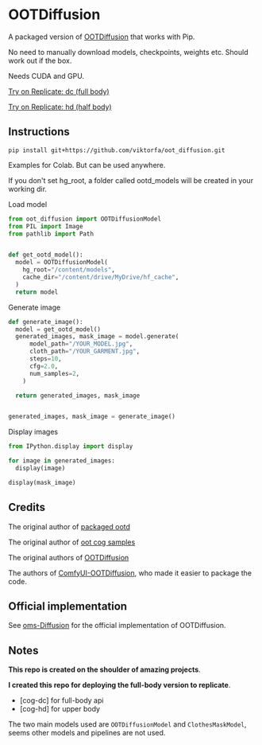 # OOTDiffusion

A packaged version of [OOTDiffusion](https://github.com/levihsu/OOTDiffusion) that works with Pip.

No need to manually download models, checkpoints, weights etc. Should work out if the box.

Needs CUDA and GPU.

[Try on Replicate: dc (full body)](https://replicate.com/qiweiii/oot_diffusion_dc)

<!-- [Try on Replicate: hd (half body)](https://replicate.com/qiweiii/oot_diffusion_hd) -->
[Try on Replicate: hd (half body)](https://replicate.com/viktorfa/oot_diffusion)


## Instructions

`pip install git+https://github.com/viktorfa/oot_diffusion.git`

Examples for Colab. But can be used anywhere.

If you don't set hg_root, a folder called ootd_models will be created in your working dir.

Load model
```python
from oot_diffusion import OOTDiffusionModel
from PIL import Image
from pathlib import Path


def get_ootd_model():
  model = OOTDiffusionModel(
    hg_root="/content/models",
    cache_dir="/content/drive/MyDrive/hf_cache",
  )
  return model
```

Generate image
```python
def generate_image():
  model = get_ootd_model()
  generated_images, mask_image = model.generate(
      model_path="/YOUR_MODEL.jpg",
      cloth_path="/YOUR_GARMENT.jpg",
      steps=10,
      cfg=2.0,
      num_samples=2,
    )

  return generated_images, mask_image


generated_images, mask_image = generate_image()
```

Display images

```python
from IPython.display import display

for image in generated_images:
  display(image)

display(mask_image)
```


## Credits

The original author of [packaged ootd](https://github.com/viktorfa/oot_diffusion)

The original author of [oot cog samples](https://github.com/viktorfa/oot_cog_samples)

The original authors of [OOTDiffusion](https://github.com/levihsu/OOTDiffusion)

The authors of [ComfyUI-OOTDiffusion](https://github.com/AuroBit/ComfyUI-OOTDiffusion), who made it easier to package the code.

## Official implementation

See [oms-Diffusion](https://github.com/ShineChen1024/oms-Diffusion) for the official implementation of OOTDiffusion.



## Notes

**This repo is created on the shoulder of amazing projects**.

**I created this repo for deploying the full-body version to replicate**.
  - [cog-dc] for full-body api
  - [cog-hd] for upper body

The two main models used are `OOTDiffusionModel` and `ClothesMaskModel`, seems other models and pipelines are not used.
